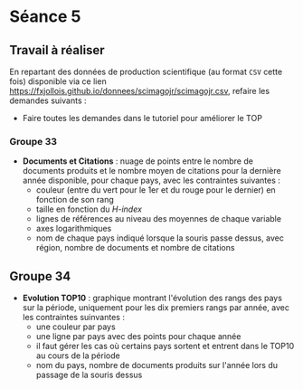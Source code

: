 # Séance 5

## Travail à réaliser

En repartant des données de production scientifique (au format `CSV` cette fois) disponible via ce lien <https://fxjollois.github.io/donnees/scimagojr/scimagojr.csv>, refaire les demandes suivants :


- Faire toutes les demandes dans le tutoriel pour améliorer le TOP

### Groupe 33

- **Documents et Citations** : nuage de points entre le nombre de documents produits et le nombre moyen de citations pour la dernière année disponible, pour chaque pays, avec les contraintes suivantes :
    - couleur (entre du vert pour le 1er et du rouge pour le dernier) en fonction de son rang
    - taille en fonction du *H-index*
    - lignes de références au niveau des moyennes de chaque variable
    - axes logarithmiques
    - nom de chaque pays indiqué lorsque la souris passe dessus, avec région, nombre de documents et nombre de citations

## Groupe 34

- **Evolution TOP10** : graphique montrant l'évolution des rangs des pays sur la période, uniquement pour les dix premiers rangs par année, avec les contraintes suinvantes :
    - une couleur par pays
    - une ligne par pays avec des points pour chaque année
    - il faut gérer les cas où certains pays sortent et entrent dans le TOP10 au cours de la période
    - nom du pays, nombre de documents produits sur l'année lors du passage de la souris dessus

